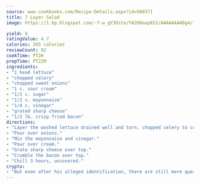 ```yaml
---
source: www.cookbooks.com/Recipe-Details.aspx?id=560371
title: 7 Layer Salad
image: https://1.bp.blogspot.com/-f-w_qY3Osto/YA2H0aap8SI/AAAAAAAABg4/17myAO5s9b8JksYvWDXpYkaDlcY0g6k_gCLcBGAsYHQ/s296/3.png

yield: 8
ratingValue: 4.7
calories: 265 calories
reviewCount: 92
cookTime: PT2H
prepTime: PT22M
ingredients:
- "1 head lettuce"
- "chopped celery"
- "chopped sweet onions"
- "1 c. sour cream"
- "1/2 c. sugar"
- "1/2 c. mayonnaise"
- "1/4 c. vinegar"
- "grated sharp cheese"
- "1/2 lb. crisp fried bacon"
directions:
- "Layer the washed lettuce drained well and torn, chopped celery to cover lettuce and chopped sweet onions to cover celery. Mix the sour cream and sugar."
- "Pour over onions."
- "Mix the mayonnaise and vinegar."
- "Pour over cream."
- "Grate sharp cheese over top."
- "Crumble the bacon over top."
- "Chill 3 hours, uncovered."
crypto:
- "But even after his alleged identification, there are still more questions than answers about the enigmatic creator of Bitcoin."
---
```

